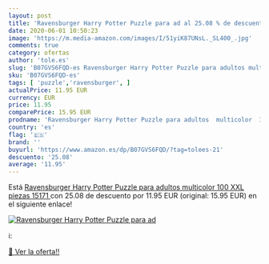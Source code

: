 ```yaml
---
layout: post
title: 'Ravensburger Harry Potter Puzzle para ad al 25.08 % de descuento'
date: 2020-06-01 10:50:23
image: 'https://m.media-amazon.com/images/I/51yiK87UNsL._SL400_.jpg'
comments: true
category: ofertas
author: 'tole.es'
slug: 'B07GVS6FQD-es Ravensburger Harry Potter Puzzle para adultos multicolor...'
sku: 'B07GVS6FQD-es'
tags: [ 'puzzle','ravensburger', ]
actualPrice: 11.95 EUR
currency: EUR
price: 11.95
comparePrice: 15.95 EUR
prodname: 'Ravensburger Harry Potter Puzzle para adultos  multicolor  100 XXL piezas  15171 '
country: 'es'
flag: '🇪🇸'
brand: ''
buyurl: 'https://www.amazon.es/dp/B07GVS6FQD/?tag=tolees-21'
descuento: '25.08'
average: '11.95'
---
```


Está [Ravensburger Harry Potter Puzzle para adultos  multicolor  100 XXL piezas  15171 ](https://www.amazon.es/dp/B07GVS6FQD/?tag=tolees-21) con 25.08 de descuento por 11.95 EUR (original: 15.95 EUR) en el siguiente enlace!

[![Ravensburger Harry Potter Puzzle para ad](https://m.media-amazon.com/images/I/51yiK87UNsL._SL400_.jpg)](https://www.amazon.es/dp/B07GVS6FQD/?tag=tolees-21)

ℹ️:


[🛒 Ver la oferta!!](https://www.amazon.es/dp/B07GVS6FQD/?tag=tolees-21)
